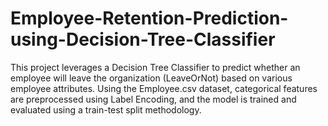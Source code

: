 # Employee-Retention-Prediction-using-Decision-Tree-Classifier
This project leverages a Decision Tree Classifier to predict whether an employee will leave the organization (LeaveOrNot) based on various employee attributes. Using the Employee.csv dataset, categorical features are preprocessed using Label Encoding, and the model is trained and evaluated using a train-test split methodology.
